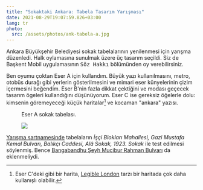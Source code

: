 ```yaml
---
title: "Sokaktaki Ankara: Tabela Tasarım Yarışması"
date: 2021-08-29T19:07:59.826+03:00
lang: tr
photo:
  src: /assets/photos/ank-tabela-a.jpg
---
```


Ankara Büyükşehir Belediyesi sokak tabelalarının yenilenmesi için yarışma 
düzenledi. Halk oylamasına sunulmak üzere üç tasarım seçildi. Siz de Başkent
Mobil uygulamasının <kbd><samp>Söz Hakkı</samp></kbd> bölümünden oy 
verebilirsiniz.

Ben oyumu çoktan Eser A için kullandım. Büyük yazı kullanılmasını, metro,
otobüs durağı gibi yerlerin gösterilmesini ve mimari eser künyelerinin
çizim içermesini beğendim. Eser B'nin fazla dikkat çektiğini ve modası geçecek tasarım ögeleri kullandığını düşünüyorum. Eser C ise gereksiz öğelerle dolu: 
kimsenin göremeyeceği küçük haritalar[^1] ve kocaman "ankara" yazısı.

[^1]: Eser C'deki gibi bir harita, [Legible London][] tarzı bir haritada çok 
daha kullanışlı olabilir.

<figure><figcaption>Eser A sokak tabelası.</figcaption>

![]({{photo.src}})

</figure>

[Yarışma şartnamesinde][şartname] tabelaların <i>İşçi Blokları Mahallesi,
Gazi Mustafa Kemal Bulvarı, Balıkçı Caddesi, Alâ Sokak, 1923. Sokak</i> ile
test edilmesi söylenmiş. Bence [Bangabandhu Şeyh Mucibur Rahman Bulvarı][BŞM Rahman]
da eklenmeliydi.

[Legible London]: https://en.wikipedia.org/wiki/Legible_London
[şartname]: https://sokaktakiankara.ankara.bel.tr/sartnameekler/tabelafontyarismasartnamesi.pdf
[BŞM Rahman]: https://www.openstreetmap.org/way/25211791
